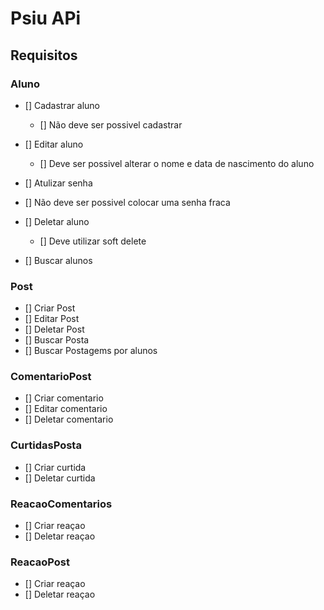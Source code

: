 # Psiu APi

## Requisitos

### Aluno
- [] Cadastrar aluno
  - [] Não deve ser possivel cadastrar

- [] Editar aluno
  - [] Deve ser possivel alterar o nome e data de nascimento do aluno

- [] Atulizar senha
 - [] Não deve ser possivel colocar uma senha fraca

- [] Deletar aluno 
  - [] Deve utilizar soft delete

- [] Buscar alunos
### Post
- [] Criar Post
- [] Editar Post
- [] Deletar Post
- [] Buscar Posta
- [] Buscar Postagems por alunos

### ComentarioPost
- [] Criar comentario
- [] Editar comentario
- [] Deletar comentario

### CurtidasPosta
- [] Criar curtida
- [] Deletar curtida

### ReacaoComentarios
- [] Criar reaçao
- [] Deletar reaçao

### ReacaoPost
- [] Criar reaçao
- [] Deletar reaçao